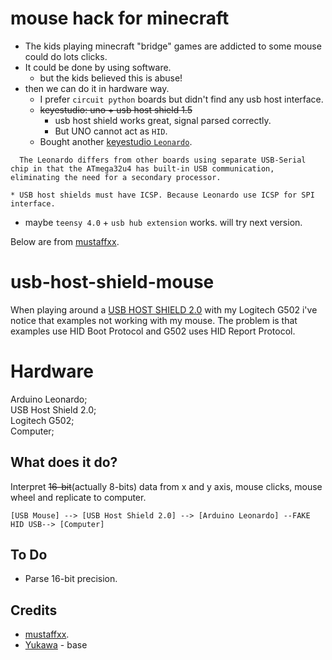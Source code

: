 # mouse hack for minecraft
* The kids playing minecraft "bridge" games are addicted to some mouse could do lots clicks.
* It could be done by using software.
  * but the kids believed this is abuse! 
* then we can do it in hardware way. 
  * I prefer `circuit python` boards but didn't find any usb host interface.
  * ~~keyestudio: uno + usb host shield 1.5~~
    * usb host shield works great, signal parsed correctly.
    * But UNO cannot act as `HID`.
  * Bought another [keyestudio `Leonardo`](https://github.com/wenliang/usb-host-shield-mouse).
```
  The Leonardo differs from other boards using separate USB-Serial chip in that the ATmega32u4 has built-in USB communication, eliminating the need for a secondary processor. 
```  
    * USB host shields must have ICSP. Because Leonardo use ICSP for SPI interface.
  * maybe `teensy 4.0` + `usb hub extension` works. will try next version.


Below are from [mustaffxx](https://github.com/mustaffxx/usb-host-shield-mouse).

# usb-host-shield-mouse

When playing around a [USB HOST SHIELD 2.0](https://github.com/felis/USB_Host_Shield_2.0) with my Logitech G502 i've notice that examples not working with my mouse. The problem is that examples use HID Boot Protocol and G502 uses HID Report Protocol. 

# Hardware
Arduino Leonardo;  
USB Host Shield 2.0;  
Logitech G502;  
Computer;  

## What does it do?

Interpret ~~16-bit~~(actually 8-bits) data from x and y axis, mouse clicks, mouse wheel and replicate to computer.

```
[USB Mouse] --> [USB Host Shield 2.0] --> [Arduino Leonardo] --FAKE HID USB--> [Computer]
```

## To Do

- Parse 16-bit precision.

## Credits
* [mustaffxx](https://github.com/mustaffxx/usb-host-shield-mouse).
* [Yukawa](https://titanwolf.org/Network/Articles/Article?AID=ee7d3b48-cb5b-49eb-83c4-e6ff634cd7d1#gsc.tab=0) - base
